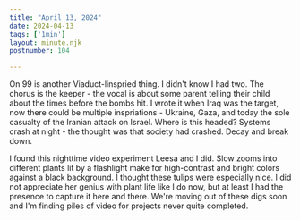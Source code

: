 ```yaml
---
title: "April 13, 2024"
date: 2024-04-13
tags: ['1min']
layout: minute.njk
postnumber: 104

---
```


On 99 is another Viaduct-linspried thing. I didn't know I had two. The chorus is the keeper - the vocal is about some parent telling their child about the times before the bombs hit. I wrote it when Iraq was the target, now there could be multiple inspriations - Ukraine, Gaza, and today the sole casualty of the Iranian attack on Israel. Where is this headed? Systems crash at night - the thought was that society had crashed. Decay and break down. 

I found this nighttime video experiment Leesa and I did. Slow zooms into different plants lit by a flashlight make for high-contrast and bright colors against a black background. I thought these tulips were especially nice. I did not appreciate her genius with plant life like I do now, but at least I had the presence to capture it here and there. We're moving out of these digs soon and I'm finding piles of video for projects never quite completed.
 